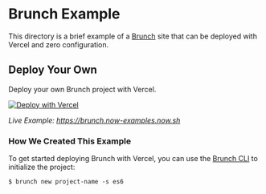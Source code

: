 # Brunch Example

This directory is a brief example of a [Brunch](https://brunch.io/) site that can be deployed with Vercel and zero configuration.

## Deploy Your Own

Deploy your own Brunch project with Vercel.

[![Deploy with Vercel](https://vercel.com/button)](https://vercel.com/new/clone?repository-url=https://github.com/vercel/vercel/tree/main/examples/brunch&template=brunch)

_Live Example: https://brunch.now-examples.now.sh_

### How We Created This Example

To get started deploying Brunch with Vercel, you can use the [Brunch CLI](https://brunch.io/docs/commands) to initialize the project:

```shell
$ brunch new project-name -s es6
```
